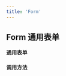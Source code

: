 ```yaml
---
title: 'Form'
---
```

## Form 通用表单
**通用表单**
#### 调用方法
<template>
  <div class="test-demo">
    <FormView :data-setting="baseInfo" :data-operationtype="1">
      <div slot="header" class="item-warp">
        基础信息
      </div>
    </FormView>
  </div>
</template>

<script>
import FormView from '../../docs/.vuepress/common/components/Form'
export default {
  data () {
    return {
      baseInfo: {
        title: '基础信息',
        list: [
          { label: '供应商名称', key: 'supplierName', value: '', type: 'input', placeholder: '请输入供应商名称', isRequired: true },
          { label: '供应商所在区域', key: 'region', value: [], type: 'region', placeholder: '请输选择商所在区域', isRequired: true, options: JSON.parse(localStorage.getItem('areaList')), validate: 'select' },
          { label: '对接人姓名', key: 'acceptor', value: '', type: 'input', placeholder: '请输入对接人姓名', isRequired: true },
          { label: '手机号', key: 'acceptorPhone', value: '', type: 'input', placeholder: '请输入手机号', isRequired: true, validate: 'mobile' },
          { label: '供应商邮箱', key: 'supplierMail', value: '', type: 'input', placeholder: '请输入供应商邮箱', isRequired: true, validate: 'email' },
          { label: '法人姓名', key: 'corporationName', value: '', type: 'input', placeholder: '请输入法人姓名', isRequired: true },
          { label: '供应商主营业务', key: 'supplierScope', value: '', type: 'input', placeholder: '请输入供应商主营业务', isRequired: true }
        ]
      }
    }
  },
  components: {
    FormView
  },
  methods: {
    
  }
}
</script>
<style scoped>
  .item-warp {
    min-height: 52px;
    color: #ccc;
    padding-top: 18px;
    margin-bottom: 6px;
  }
</style>